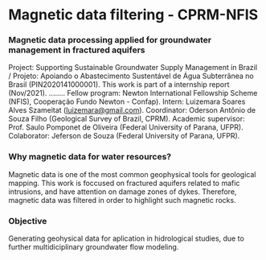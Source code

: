 # Magnetic data filtering - CPRM-NFIS
### Magnetic data processing applied for groundwater management in fractured aquifers
Project: Supporting Sustainable Groundwater Supply Management in Brazil / Projeto: Apoiando o Abastecimento Sustentável de Água Subterrânea no Brasil (PIN2020141000001).
This work is part of a internship report (Nov/2021).
........
Fellow program: Newton International Fellowship Scheme (NFIS), Cooperação Fundo Newton - Confap).
Intern: Luizemara Soares Alves Szameitat (luizemara@gmail.com).
Coordinator: Oderson Antônio de Souza Filho (Geological Survey of Brazil, CPRM). Academic supervisor: Prof. Saulo Pomponet de Oliveira (Federal University of Parana, UFPR). Colaborator: Jeferson de Souza (Federal University of Parana, UFPR).

### Why magnetic data for water resources?
Magnetic data is one of the most common geophysical tools for geological mapping. This work is foccused on fractured aquifers related to mafic intrusions, and have attention on damage zones of dykes. Therefore, magnetic data was filtered in order to highlight such magnetic rocks.
### Objective 
Generating geohysical data for aplication in hidrological studies, due to further multidiciplinary groundwater flow modeling.

